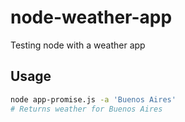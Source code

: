 # node-weather-app
Testing node with a weather app

## Usage
~~~ bash
node app-promise.js -a 'Buenos Aires'
# Returns weather for Buenos Aires
~~~
